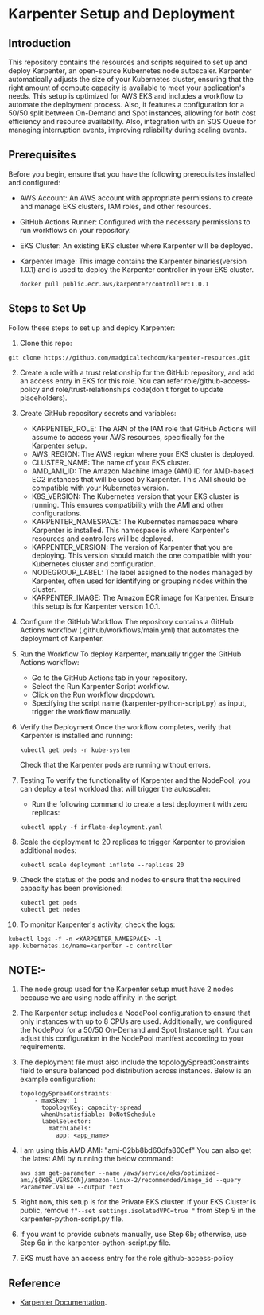 # Karpenter Setup and Deployment

## Introduction

This repository contains the resources and scripts required to set up and deploy Karpenter, an open-source Kubernetes node autoscaler. Karpenter automatically adjusts the size of your Kubernetes cluster, ensuring that the right amount of compute capacity is available to meet your application's needs. This setup is optimized for AWS EKS and includes a workflow to automate the deployment process. Also, it features a configuration for a 50/50 split between On-Demand and Spot instances, allowing for both cost efficiency and resource availability. Also, integration with an SQS Queue for managing interruption events, improving reliability during scaling events.

## Prerequisites

Before you begin, ensure that you have the following prerequisites installed and configured:

- AWS Account: An AWS account with appropriate permissions to create and manage
  EKS clusters, IAM roles, and other resources.
- GitHub Actions Runner: Configured with the necessary permissions to run workflows on your repository.
- EKS Cluster: An existing EKS cluster where Karpenter will be deployed.
- Karpenter Image: This image contains the Karpenter binaries(version 1.0.1) and is used to deploy the Karpenter controller in your EKS cluster.

  ```
  docker pull public.ecr.aws/karpenter/controller:1.0.1
  ```

## Steps to Set Up 

Follow these steps to set up and deploy Karpenter:

1. Clone this repo:

  ```
  git clone https://github.com/madgicaltechdom/karpenter-resources.git
  ```

2. Create a role with a trust relationship for the GitHub repository, and add an access entry in EKS for this role. You can refer role/github-access-policy and role/trust-relationships code(don't forget to update placeholders).

3. Create GitHub repository secrets and variables:

   - KARPENTER_ROLE: The ARN of the IAM role that GitHub Actions will assume to access your AWS resources, specifically for the Karpenter setup.
   - AWS_REGION: The AWS region where your EKS cluster is deployed.
   - CLUSTER_NAME: The name of your EKS cluster.
   - AMD_AMI_ID: The Amazon Machine Image (AMI) ID for AMD-based EC2 instances that will be used by Karpenter. This AMI should be compatible with your Kubernetes version.
   - K8S_VERSION: The Kubernetes version that your EKS cluster is running. This ensures compatibility with the AMI and other configurations.
   - KARPENTER_NAMESPACE: The Kubernetes namespace where Karpenter is installed. This namespace is where Karpenter's resources and controllers will be deployed.
   - KARPENTER_VERSION: The version of Karpenter that you are deploying. This version should match the one compatible with your Kubernetes cluster and configuration.
   - NODEGROUP_LABEL: The label assigned to the nodes managed by Karpenter, often used for identifying or grouping nodes within the cluster.
   - KARPENTER_IMAGE: The Amazon ECR image for Karpenter. Ensure this setup is for Karpenter version 1.0.1.

4. Configure the GitHub Workflow
   The repository contains a GitHub Actions workflow (.github/workflows/main.yml) that automates the deployment of Karpenter.

5. Run the Workflow
   To deploy Karpenter, manually trigger the GitHub Actions workflow:

   - Go to the GitHub Actions tab in your repository.
   - Select the Run Karpenter Script workflow.
   - Click on the Run workflow dropdown.
   - Specifying the script name (karpenter-python-script.py) as input, trigger the workflow manually.

6. Verify the Deployment
   Once the workflow completes, verify that Karpenter is installed and running:

   ```
   kubectl get pods -n kube-system
   ```

   Check that the Karpenter pods are running without errors.

7. Testing
   To verify the functionality of Karpenter and the NodePool, you can deploy a test workload that will trigger the autoscaler:

   - Run the following command to create a test deployment with zero replicas:

   ```
   kubectl apply -f inflate-deployment.yaml
   ```

8. Scale the deployment to 20 replicas to trigger Karpenter to provision additional nodes:

   ```
   kubectl scale deployment inflate --replicas 20
   ```

9. Check the status of the pods and nodes to ensure that the required capacity has been provisioned:

   ```
   kubectl get pods
   kubectl get nodes
   ```

10. To monitor Karpenter's activity, check the logs:

   ```
   kubectl logs -f -n <KARPENTER_NAMESPACE> -l app.kubernetes.io/name=karpenter -c controller
   ```

## NOTE:-

1. The node group used for the Karpenter setup must have 2 nodes because we are using node affinity in the script.

2. The Karpenter setup includes a NodePool configuration to ensure that only instances with up to 8 CPUs are used. Additionally, we configured the NodePool for a 50/50 On-Demand and Spot Instance split. You can adjust this configuration in the NodePool manifest according to your requirements.

3. The deployment file must also include the topologySpreadConstraints field to ensure balanced pod distribution across instances. Below is an example configuration:

   ```
   topologySpreadConstraints:
       - maxSkew: 1
         topologyKey: capacity-spread
         whenUnsatisfiable: DoNotSchedule
         labelSelector:
           matchLabels:
             app: <app_name>
   ```

4. I am using this AMD AMI: "ami-02bb8bd60dfa800ef" You can also get the latest AMI by running the below command:

   ```
   aws ssm get-parameter --name /aws/service/eks/optimized-ami/${K8S_VERSION}/amazon-linux-2/recommended/image_id --query Parameter.Value --output text
   ```

5. Right now, this setup is for the Private EKS cluster. If your EKS Cluster is public, remove `f"--set settings.isolatedVPC=true "` from Step 9 in the karpenter-python-script.py file.

6. If you want to provide subnets manually, use Step 6b; otherwise, use Step 6a in the karpenter-python-script.py file.

7. EKS must have an access entry for the role github-access-policy

## Reference

- [Karpenter Documentation](https://karpenter.sh/docs/getting-started/migrating-from-cas/).
